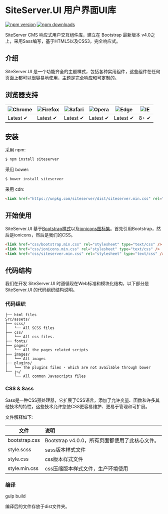# SiteServer.UI 用户界面UI库

[![npm version](https://img.shields.io/npm/v/siteserver.svg?style=flat-square)](https://www.npmjs.org/package/siteserver)
[![npm downloads](https://img.shields.io/npm/dm/siteserver.svg?style=flat-square)](http://npm-stat.com/charts.html?package=siteserver)

SiteServer CMS 响应式用户交互组件库，建立在 Bootstrap 最新版本 v4.0之上，采用Sass编写，基于HTML5以及CSS3，完全响应式。

## 介绍

SiteServer.UI 是一个功能齐全的主题样式，包括各种实用组件，这些组件在任何页面上都可以很容易地使用，主题是完全响应和可定制的。

## 浏览器支持

![Chrome](https://raw.github.com/alrra/browser-logos/master/src/chrome/chrome_48x48.png) | ![Firefox](https://raw.github.com/alrra/browser-logos/master/src/firefox/firefox_48x48.png) | ![Safari](https://raw.github.com/alrra/browser-logos/master/src/safari/safari_48x48.png) | ![Opera](https://raw.github.com/alrra/browser-logos/master/src/opera/opera_48x48.png) | ![Edge](https://raw.github.com/alrra/browser-logos/master/src/edge/edge_48x48.png) | ![IE](https://raw.github.com/alrra/browser-logos/master/src/archive/internet-explorer_9-11/internet-explorer_9-11_48x48.png) |
--- | --- | --- | --- | --- | --- |
Latest ✔ | Latest ✔ | Latest ✔ | Latest ✔ | Latest ✔ | 8+ ✔ |

## 安装

采用 npm:

```bash
$ npm install siteserver
```

采用 bower:

```bash
$ bower install siteserver
```

采用 cdn:

```html
<link href="https://unpkg.com/siteserver/dist/siteserver.min.css" rel="stylesheet" type="text/css" />
```

## 开始使用

SiteServer.UI 基于[Bootstrap样式](getbootstrap.com)以及[ionicons图标集](https://github.com/ionic-team/ionicons)。首先引用Bootstrap，然后是ionicons，然后是我们的CSS。

```html
<link href="css/bootstrap.min.css" rel="stylesheet" type="text/css" />
<link href="css/ionicons.min.css" rel="stylesheet" type="text/css" />
<link href="css/siteserver.min.css" rel="stylesheet" type="text/css" />
```

## 代码结构

我们在开发 SiteServer.UI 时遵循现在Web标准和模块化结构，以下部分是 SiteServer.UI 的代码组织结构说明。

### 代码组织

```
├── html files
Src/assets/
├── scss/
│   └── All SCSS files
├── css/
│   └── All css files.
├── fonts/
├── pages/
│   └── All the pages related scripts
├── images/
│   └── All images
├── plugins/
│   └── The plugins files - which are not available through bower
└── js/
    └── All common Javascripts files
```

### CSS & Sass

Sass是一种CSS预处理器，它扩展了CSS语言，添加了允许变量、函数和许多其他技术的特性，这些技术允许您使CSS更容易维护、更易于管理和可扩展。

文件解释如下:

| 文件          | 说明                                           |
| ------------- | :--------------------------------------------- |
| bootstrap.css | Bootstrap v4.0.0，所有页面都使用了此核心文件。 |
| style.scss    | sass版本样式文件                               |
| style.css     | css版本样式文件                                |
| style.min.css | css压缩版本样式文件，生产环境使用              |

### 编译

gulp build

编译后的文件存放于dist文件夹。